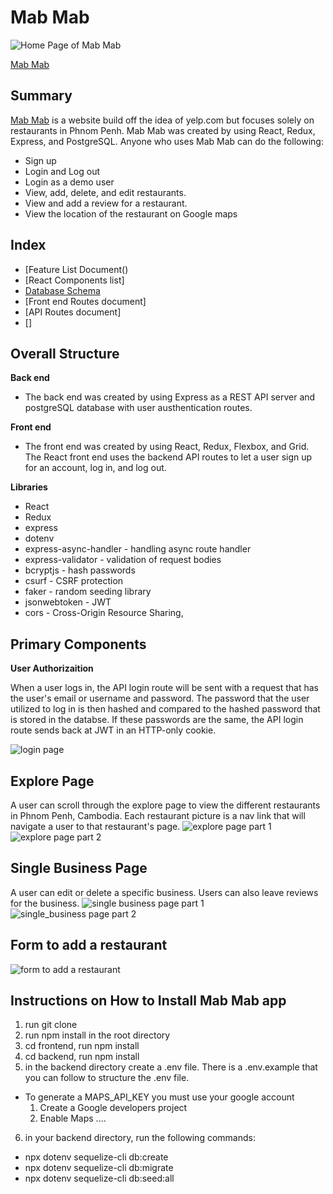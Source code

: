 # Mab Mab 

![Home Page of Mab Mab](https://res.cloudinary.com/mabmab/image/upload/v1636833234/khmer_food/home_piicjk.png)

[Mab Mab](https://yelp-clone-kelsey-sry.herokuapp.com/)

## Summary 

[Mab Mab](https://yelp-clone-kelsey-sry.herokuapp.com/) 
is a website build off the idea of yelp.com but focuses solely on restaurants in Phnom Penh. Mab Mab was created by using React, Redux, Express, and PostgreSQL. Anyone who uses Mab Mab can do the following: 

- Sign up 
- Login and Log out
- Login as a demo user 
- View, add, delete, and edit restaurants. 
- View and add a review for a restaurant. 
- View the location of the restaurant on Google maps 

## Index

- [Feature List Document()
- [React Components list]
- [Database Schema](https://github.com/kelseysry/Mab-Mab/wiki/Database-Scheme)
- [Front end Routes document]
- [API Routes document]
- []

## Overall Structure 

**Back end** 
- The back end was created by using Express as a REST API server and postgreSQL database with user austhentication routes.  

**Front end** 
- The front end was created by using React, Redux, Flexbox, and Grid. The React front end uses the backend API routes to let a user sign up for an account, log in, and log out. 

**Libraries** 
- React 
- Redux 
- express
- dotenv
- express-async-handler - handling async route handler 
- express-validator - validation of request bodies
- bcryptjs - hash passwords  
- csurf - CSRF protection
- faker - random seeding library 
- jsonwebtoken - JWT
- cors - Cross-Origin Resource Sharing,

## Primary Components 

**User Authorizaition** 

When a user logs in, the API login route will be sent with a request that has the user's email or username and password. The password that the user utilized to log in is then hashed and compared to the hashed password that is stored in the databse. If these passwords are the same, the API login route sends back at JWT in an HTTP-only cookie. 

![login page](https://res.cloudinary.com/mabmab/image/upload/v1636836616/khmer_food/login_osmrto.png)

## Explore Page 

A user can scroll through the explore page to view the different restaurants in Phnom Penh, Cambodia. Each restaurant picture is a nav link that will navigate a user to that restaurant's page. 
![explore page part 1](https://res.cloudinary.com/mabmab/image/upload/v1636843433/khmer_food/explore1_okwtru.png)
![explore page part 2](https://res.cloudinary.com/mabmab/image/upload/v1636843442/khmer_food/explore2_imeawp.png)

## Single Business Page

A user can edit or delete a specific business. Users can also leave reviews for the business. 
![single business page part 1](https://res.cloudinary.com/mabmab/image/upload/v1636843850/khmer_food/single1_io7spj.png)
![single_business page part 2](https://res.cloudinary.com/mabmab/image/upload/v1636843847/khmer_food/single2_gpedkz.png)

## Form to add a restaurant 
![form to add a restaurant](https://res.cloudinary.com/mabmab/image/upload/v1636844135/khmer_food/form_r1jcrm.png)

## Instructions on How to Install Mab Mab app 
1. run git clone 
2. run npm install in the root directory 
3. cd frontend, run npm install
4. cd backend, run npm install 
5. in the backend directory create a .env file. There is a .env.example that you can follow to structure the .env file. 
  - To generate a MAPS_API_KEY you must use your google account
    1. Create a Google developers project
    2. Enable Maps ....

6. in your backend directory, run the following commands:  
  -  npx dotenv sequelize-cli db:create
  -  npx dotenv sequelize-cli db:migrate
  -  npx dotenv sequelize-cli db:seed:all
